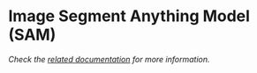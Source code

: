 # Image Segment Anything Model (SAM)

_Check the [related documentation](https://docs.swiss-ai-center.ch/reference/services/image-sam) for more information._
